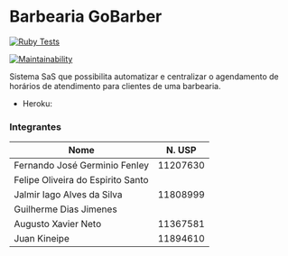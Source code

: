 # Barbearia GoBarber

[![Ruby Tests](https://github.com/FernandoFenley-dev/projeto-semestral-ESI/actions/workflows/ruby.yml/badge.svg)](https://github.com/FernandoFenley-dev/projeto-semestral-ESI/actions/workflows/ruby.yml)

[![Maintainability](https://api.codeclimate.com/v1/badges/5d225158bfe03f113f7a/maintainability)](https://codeclimate.com/github/FernandoFenley-dev/projeto-semestral-ESI/maintainability)

Sistema SaS que possibilita automatizar e centralizar o agendamento de horários de atendimento para clientes de uma barbearia.

- Heroku: 

### Integrantes

| Nome                             | N. USP  |
| ---------------------------------|:------: |
| Fernando José Germinio Fenley    | 11207630|
| Felipe Oliveira do Espirito Santo|  |
| Jalmir Iago Alves da Silva       | 11808999|
| Guilherme Dias Jimenes           |  |   
| Augusto Xavier Neto              | 11367581|
| Juan Kineipe                     | 11894610|



